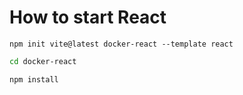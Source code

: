 # How to start React

```npm
npm init vite@latest docker-react --template react
```

```bash
cd docker-react
```

```npm
npm install
```
